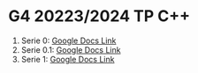 # G4 20223/2024 TP C++

1. Serie 0:  [Google Docs Link](https://docs.google.com/document/d/1ZUoHK7YR-k8nuW-4RMVGRbsrjKPCx1yOkZXdYlJnhPE/edit?usp=sharing)
2. Serie 0.1: [Google Docs Link](https://docs.google.com/document/d/109A1Hu2q15V04WcaWE6mOVQvYCrfO6woaxzbPZ3p8Zg/edit?usp=sharing)
3. Serie 1: [Google Docs Link](https://docs.google.com/document/d/1iXagcR0FSoRfP8kjita81CwjDsO-qBKI89x03p5nlMw/edit?usp=sharing)